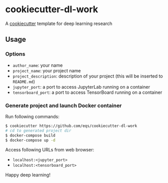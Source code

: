 # cookiecutter-dl-work

A [cookiecutter](https://github.com/cookiecutter/cookiecutter) template for deep learning research

## Usage

### Options

* `author_name`: your name
* `project_name`: your project name
* `project_description`: description of your project (this will be inserted to `README.md`)
* `jupyter_port`: a port to access JupyterLab running on a container
* `tensorboard_port`: a port to access TensorBoard running on a container

### Generate project and launch Docker container

Run following commands:

```bash
$ cookiecutter https://github.com/eqs/cookiecutter-dl-work
# cd to generated project dir
$ docker-compose build
$ docker-compose up -d
```

Access following URLs from web browser:

* `localhost:<jupyter_port>`
* `localhost:<tensorboard_port>`

Happy deep learning!

